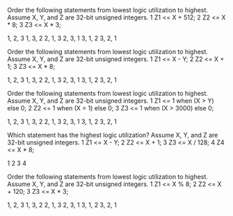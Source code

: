 Order the following statements from lowest logic utilization to highest. Assume X, Y, and Z are 32-bit
unsigned integers.
1 Z1 <= X + 512;
2 Z2 <= X * 8;
3 Z3 <= X * 3;


1, 2, 3
1, 3, 2
2, 1, 3
2, 3, 1
3, 1, 2
3, 2, 1



Order the following statements from lowest logic utilization to highest. Assume X, Y, and Z are 32-bit
unsigned integers.
1 Z1 <= X - Y;
2 Z2 <= X + 1;
3 Z3 <= X * 8;

1, 2, 3
1, 3, 2
2, 1, 3
2, 3, 1
3, 1, 2
3, 2, 1


Order the following statements from lowest logic utilization to highest. Assume X, Y, and Z are 32-bit
unsigned integers.
1 Z1 <= 1 when (X > Y) else 0;
2 Z2 <= 1 when (X = 1) else 0;
3 Z3 <= 1 when (X > 3000) else 0;

1, 2, 3
1, 3, 2
2, 1, 3
2, 3, 1
3, 1, 2
3, 2, 1


Which statement has the highest logic utilization? Assume X, Y, and Z are 32-bit unsigned integers.
1 Z1 <= X - Y;
2 Z2 <= X + 1;
3 Z3 <= X / 128;
4 Z4 <= X * 8;


1
2
3
4



Order the following statements from lowest logic utilization to highest. Assume X, Y, and Z are 32-bit
unsigned integers.
1 Z1 <= X % 8;
2 Z2 <= X + 120;
3 Z3 <= X * 3;


1, 2, 3
1, 3, 2
2, 1, 3
2, 3, 1
3, 1, 2
3, 2, 1


